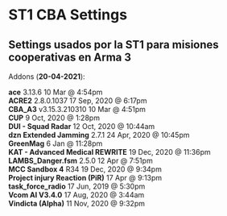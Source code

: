 # **ST1 CBA Settings**  
## Settings usados por la **ST1** para misiones cooperativas en Arma 3

Addons (**20-04-2021**):

**ace** 3.13.6 10 Mar @ 4:54pm  
**ACRE2** 2.8.0.1037 17 Sep, 2020 @ 6:17pm  
**CBA_A3** v3.15.3.210310 10 Mar @ 4:51pm  
**CUP** 9 Oct, 2020 @ 1:28pm  
**DUI - Squad Radar** 12 Oct, 2020 @ 10:44am  
**dzn Extended Jamming** 2.7.1 24 Apr, 2020 @ 10:45pm  
**GreenMag** 6 Jan @ 11:28pm  
**KAT - Advanced Medical REWRITE** 19 Dec, 2020 @ 11:36pm  
**LAMBS_Danger.fsm** 2.5.0 12 Apr @ 7:51pm  
**MCC Sandbox 4** R34 19 Dec, 2020 @ 9:34pm  
**Project injury Reaction (PiR)** 17 Apr @ 9:13pm  
**task_force_radio** 17 Jun, 2019 @ 5:30pm  
**Vcom AI V3.4.0** 17 Aug, 2020 @ 3:44am  
**Vindicta (Alpha)** 11 Nov, 2020 @ 9:32pm  
